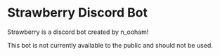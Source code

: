 # Strawberry Discord Bot

Strawberry is a discord bot created by n_ooham!

This bot is not currently available to the public and should not be used.
